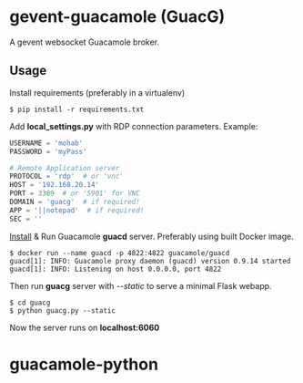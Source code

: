 # gevent-guacamole (GuacG)

A gevent websocket Guacamole broker.

## Usage

Install requirements (preferably in a virtualenv)

```
$ pip install -r requirements.txt
```

Add **local_settings.py** with RDP connection parameters. Example:

```python
USERNAME = 'mohab'
PASSWORD = 'myPass'

# Remote Application server
PROTOCOL = 'rdp'  # or 'vnc'
HOST = '192.168.20.14'
PORT = 3389  # or '5901' for VNC
DOMAIN = 'guacg'  # if required!
APP = '||notepad'  # if required!
SEC = ''
```

[Install](https://guacamole.apache.org/doc/gug/guacamole-docker.html) & Run Guacamole **guacd** server. Preferably using built Docker image.

```
$ docker run --name guacd -p 4822:4822 guacamole/guacd
guacd[1]: INFO: Guacamole proxy daemon (guacd) version 0.9.14 started
guacd[1]: INFO: Listening on host 0.0.0.0, port 4822
```

Then run **guacg** server with *--static* to serve a minimal Flask webapp.

```
$ cd guacg
$ python guacg.py --static
```

Now the server runs on **localhost:6060**
# guacamole-python
